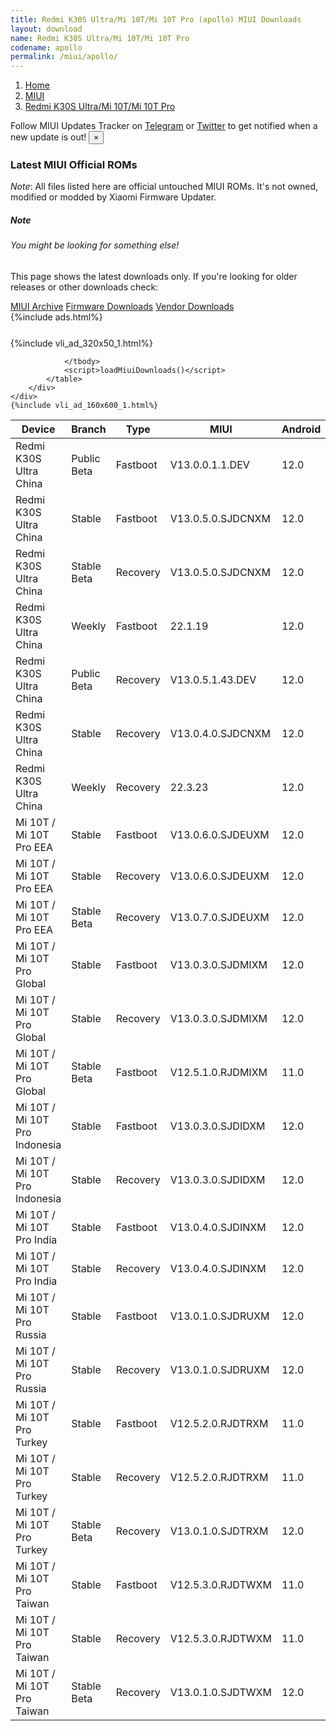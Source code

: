 ```yaml
---
title: Redmi K30S Ultra/Mi 10T/Mi 10T Pro (apollo) MIUI Downloads
layout: download
name: Redmi K30S Ultra/Mi 10T/Mi 10T Pro
codename: apollo
permalink: /miui/apollo/
---
```

<nav aria-label="breadcrumb">
    <ol class="breadcrumb">
        <li class="breadcrumb-item"><a href="/">Home</a></li>
        <li class="breadcrumb-item"><a href="/miui/">MIUI</a></li>
        <li class="breadcrumb-item active" aria-current="page"><a href="/miui/apollo/">Redmi K30S Ultra/Mi 10T/Mi 10T Pro</a></li>
    </ol>
</nav>
<div class="alert alert-primary alert-dismissible fade show" role="alert">
    Follow MIUI Updates Tracker on <a href="https://t.me/MIUIUpdatesTracker" class="alert-link">Telegram</a>
     or <a href="https://twitter.com/MiFwUpdater" class="alert-link">Twitter</a> to get notified when a new update is out!
    <button type="button" class="close" data-dismiss="alert" aria-label="Close">
        <span aria-hidden="true">&times;</span>
    </button>
</div>

### Latest MIUI Official ROMs
*Note*: All files listed here are official untouched MIUI ROMs. It's not owned, modified or modded by Xiaomi Firmware Updater.
<div class="card">
  <div class="card-body">
    <h5 class="card-title">Note</h5>
    <h6 class="card-subtitle mb-2 text-muted">You might be looking for something else!</h6>
    <p class="card-text">This page shows the latest downloads only.
     If you're looking for older releases or other downloads check:</p>
    <a href="/archive/miui/apollo/" class="card-link">MIUI Archive</a>
    <a href="/firmware/apollo/" class="card-link">Firmware Downloads</a>
    <a href="/vendor/apollo/" class="card-link">Vendor Downloads</a>
  </div>
</div>
{%include ads.html%}
<div class="row justify-content-center">
    <div class="col-10">
        <div class="table-responsive-md" style="margin-top: 25px;">
            {%include vli_ad_320x50_1.html%}
            <table id="miui" class="display dt-responsive nowrap compact table table-striped table-hover table-sm">
                <thead class="thead-dark">
                    <tr>
                        <th data-ref="device">Device</th>
                        <th data-ref="branch">Branch</th>
                        <th data-ref="type">Type</th>
                        <th data-ref="miui">MIUI</th>
                        <th data-ref="android">Android</th>
                        <th data-ref="size">Size</th>
                        <th data-ref="size">Date</th>
                        <th data-ref="link">Link</th>
                    </tr>
                </thead>
                <tbody>
                <tr><td>Redmi K30S Ultra China</td><td>Public Beta</td><td>Fastboot</td><td>V13.0.0.1.1.DEV</td><td>12.0</td><td>4.8 GB</td><td>2022-01-14</td><td><a href="/miui/apollo/public beta/V13.0.0.1.1.DEV/">Download</a></td></tr>
<tr><td>Redmi K30S Ultra China</td><td>Stable</td><td>Fastboot</td><td>V13.0.5.0.SJDCNXM</td><td>12.0</td><td>5.5 GB</td><td>2022-05-27</td><td><a href="/miui/apollo/stable/V13.0.5.0.SJDCNXM/">Download</a></td></tr>
<tr><td>Redmi K30S Ultra China</td><td>Stable Beta</td><td>Recovery</td><td>V13.0.5.0.SJDCNXM</td><td>12.0</td><td>4.6 GB</td><td>2022-06-02</td><td><a href="/miui/apollo/stable beta/V13.0.5.0.SJDCNXM/">Download</a></td></tr>
<tr><td>Redmi K30S Ultra China</td><td>Weekly</td><td>Fastboot</td><td>22.1.19</td><td>12.0</td><td>5.6 GB</td><td>2022-01-19</td><td><a href="/miui/apollo/weekly/22.1.19/">Download</a></td></tr>
<tr><td>Redmi K30S Ultra China</td><td>Public Beta</td><td>Recovery</td><td>V13.0.5.1.43.DEV</td><td>12.0</td><td>4.6 GB</td><td>2022-07-01</td><td><a href="/miui/apollo/public beta/V13.0.5.1.43.DEV/">Download</a></td></tr>
<tr><td>Redmi K30S Ultra China</td><td>Stable</td><td>Recovery</td><td>V13.0.4.0.SJDCNXM</td><td>12.0</td><td>4.6 GB</td><td>2022-03-17</td><td><a href="/miui/apollo/stable/V13.0.4.0.SJDCNXM/">Download</a></td></tr>
<tr><td>Redmi K30S Ultra China</td><td>Weekly</td><td>Recovery</td><td>22.3.23</td><td>12.0</td><td>4.8 GB</td><td>2022-03-24</td><td><a href="/miui/apollo/weekly/22.3.23/">Download</a></td></tr>
<tr><td>Mi 10T / Mi 10T Pro EEA</td><td>Stable</td><td>Fastboot</td><td>V13.0.6.0.SJDEUXM</td><td>12.0</td><td>5.4 GB</td><td>2022-05-16</td><td><a href="/miui/apollo/stable/V13.0.6.0.SJDEUXM/">Download</a></td></tr>
<tr><td>Mi 10T / Mi 10T Pro EEA</td><td>Stable</td><td>Recovery</td><td>V13.0.6.0.SJDEUXM</td><td>12.0</td><td>3.5 GB</td><td>2022-05-20</td><td><a href="/miui/apollo/stable/V13.0.6.0.SJDEUXM/">Download</a></td></tr>
<tr><td>Mi 10T / Mi 10T Pro EEA</td><td>Stable Beta</td><td>Recovery</td><td>V13.0.7.0.SJDEUXM</td><td>12.0</td><td>3.4 GB</td><td>2022-06-08</td><td><a href="/miui/apollo/stable beta/V13.0.7.0.SJDEUXM/">Download</a></td></tr>
<tr><td>Mi 10T / Mi 10T Pro Global</td><td>Stable</td><td>Fastboot</td><td>V13.0.3.0.SJDMIXM</td><td>12.0</td><td>5.3 GB</td><td>2022-05-07</td><td><a href="/miui/apollo/stable/V13.0.3.0.SJDMIXM/">Download</a></td></tr>
<tr><td>Mi 10T / Mi 10T Pro Global</td><td>Stable</td><td>Recovery</td><td>V13.0.3.0.SJDMIXM</td><td>12.0</td><td>3.4 GB</td><td>2022-05-12</td><td><a href="/miui/apollo/stable/V13.0.3.0.SJDMIXM/">Download</a></td></tr>
<tr><td>Mi 10T / Mi 10T Pro Global</td><td>Stable Beta</td><td>Fastboot</td><td>V12.5.1.0.RJDMIXM</td><td>11.0</td><td>5.3 GB</td><td>2021-07-08</td><td><a href="/miui/apollo/stable beta/V12.5.1.0.RJDMIXM/">Download</a></td></tr>
<tr><td>Mi 10T / Mi 10T Pro Indonesia</td><td>Stable</td><td>Fastboot</td><td>V13.0.3.0.SJDIDXM</td><td>12.0</td><td>4.8 GB</td><td>2022-05-10</td><td><a href="/miui/apollo/stable/V13.0.3.0.SJDIDXM/">Download</a></td></tr>
<tr><td>Mi 10T / Mi 10T Pro Indonesia</td><td>Stable</td><td>Recovery</td><td>V13.0.3.0.SJDIDXM</td><td>12.0</td><td>3.4 GB</td><td>2022-05-23</td><td><a href="/miui/apollo/stable/V13.0.3.0.SJDIDXM/">Download</a></td></tr>
<tr><td>Mi 10T / Mi 10T Pro India</td><td>Stable</td><td>Fastboot</td><td>V13.0.4.0.SJDINXM</td><td>12.0</td><td>4.1 GB</td><td>2022-05-13</td><td><a href="/miui/apollo/stable/V13.0.4.0.SJDINXM/">Download</a></td></tr>
<tr><td>Mi 10T / Mi 10T Pro India</td><td>Stable</td><td>Recovery</td><td>V13.0.4.0.SJDINXM</td><td>12.0</td><td>3.4 GB</td><td>2022-05-19</td><td><a href="/miui/apollo/stable/V13.0.4.0.SJDINXM/">Download</a></td></tr>
<tr><td>Mi 10T / Mi 10T Pro Russia</td><td>Stable</td><td>Fastboot</td><td>V13.0.1.0.SJDRUXM</td><td>12.0</td><td>4.8 GB</td><td>2022-05-11</td><td><a href="/miui/apollo/stable/V13.0.1.0.SJDRUXM/">Download</a></td></tr>
<tr><td>Mi 10T / Mi 10T Pro Russia</td><td>Stable</td><td>Recovery</td><td>V13.0.1.0.SJDRUXM</td><td>12.0</td><td>3.4 GB</td><td>2022-05-19</td><td><a href="/miui/apollo/stable/V13.0.1.0.SJDRUXM/">Download</a></td></tr>
<tr><td>Mi 10T / Mi 10T Pro Turkey</td><td>Stable</td><td>Fastboot</td><td>V12.5.2.0.RJDTRXM</td><td>11.0</td><td>4.5 GB</td><td>2021-12-20</td><td><a href="/miui/apollo/stable/V12.5.2.0.RJDTRXM/">Download</a></td></tr>
<tr><td>Mi 10T / Mi 10T Pro Turkey</td><td>Stable</td><td>Recovery</td><td>V12.5.2.0.RJDTRXM</td><td>11.0</td><td>3.3 GB</td><td>2021-12-30</td><td><a href="/miui/apollo/stable/V12.5.2.0.RJDTRXM/">Download</a></td></tr>
<tr><td>Mi 10T / Mi 10T Pro Turkey</td><td>Stable Beta</td><td>Recovery</td><td>V13.0.1.0.SJDTRXM</td><td>12.0</td><td>3.5 GB</td><td>2022-05-17</td><td><a href="/miui/apollo/stable beta/V13.0.1.0.SJDTRXM/">Download</a></td></tr>
<tr><td>Mi 10T / Mi 10T Pro Taiwan</td><td>Stable</td><td>Fastboot</td><td>V12.5.3.0.RJDTWXM</td><td>11.0</td><td>4.1 GB</td><td>2021-12-12</td><td><a href="/miui/apollo/stable/V12.5.3.0.RJDTWXM/">Download</a></td></tr>
<tr><td>Mi 10T / Mi 10T Pro Taiwan</td><td>Stable</td><td>Recovery</td><td>V12.5.3.0.RJDTWXM</td><td>11.0</td><td>3.2 GB</td><td>2021-12-29</td><td><a href="/miui/apollo/stable/V12.5.3.0.RJDTWXM/">Download</a></td></tr>
<tr><td>Mi 10T / Mi 10T Pro Taiwan</td><td>Stable Beta</td><td>Recovery</td><td>V13.0.1.0.SJDTWXM</td><td>12.0</td><td>3.4 GB</td><td>2022-05-30</td><td><a href="/miui/apollo/stable beta/V13.0.1.0.SJDTWXM/">Download</a></td></tr>

                </tbody>
                <script>loadMiuiDownloads()</script>
            </table>
        </div>
    </div>
    {%include vli_ad_160x600_1.html%}
</div>
